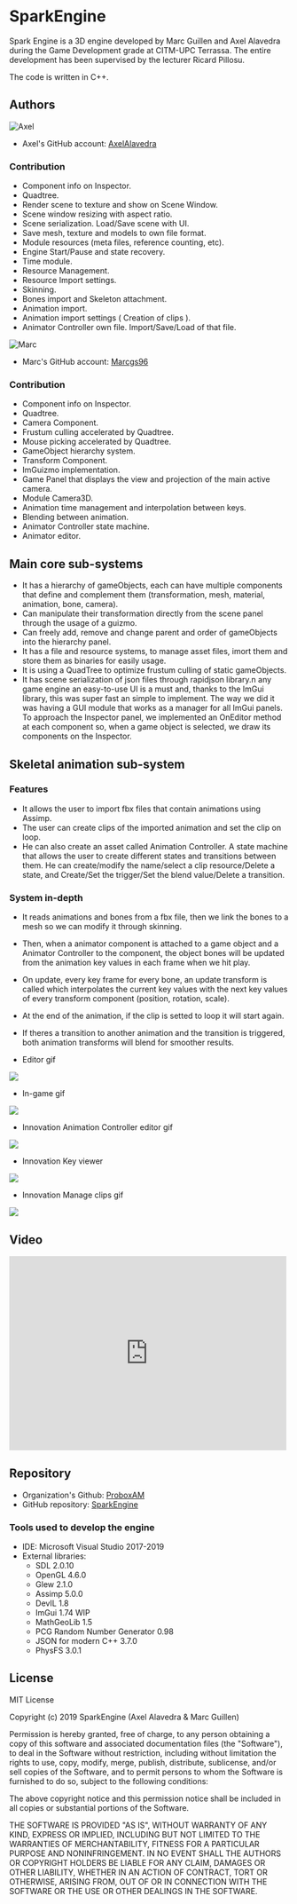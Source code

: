 # SparkEngine
Spark Engine is a 3D engine developed by Marc Guillen and Axel Alavedra during the Game Development grade at CITM-UPC Terrassa. The entire development has been supervised by the lecturer Ricard Pillosu. 

The code is written in C++.

## Authors

![Axel](images/axel_image.jpeg)

- Axel's GitHub account: [AxelAlavedra](https://github.com/AxelAlavedra)

### Contribution

* Component info on Inspector.
* Quadtree.
* Render scene to texture and show on Scene Window.
* Scene window resizing with aspect ratio.
* Scene serialization. Load/Save scene with UI.
* Save mesh, texture and models to own file format.
* Module resources (meta files, reference counting, etc).
* Engine Start/Pause and state recovery.
* Time module.
* Resource Management.
* Resource Import settings.
* Skinning.
* Bones import and Skeleton attachment.
* Animation import.
* Animation import settings ( Creation of clips ).
* Animator Controller own file. Import/Save/Load of that file.

![Marc](images/marc_image.jpg)

- Marc's GitHub account: [Marcgs96](https://github.com/Marcgs96)

### Contribution

* Component info on Inspector.
* Quadtree.
* Camera Component.
* Frustum culling accelerated by Quadtree.
* Mouse picking accelerated by Quadtree.
* GameObject hierarchy system.
* Transform Component.
* ImGuizmo implementation.
* Game Panel that displays the view and projection of the main active camera.
* Module Camera3D.
* Animation time management and interpolation between keys.
* Blending between animation.
* Animator Controller state machine.
* Animator editor.

## Main core sub-systems

* It has a hierarchy of gameObjects, each can have multiple components that define and complement them (transformation, mesh, material, animation, bone, camera).
* Can manipulate their transformation directly from the scene panel through the usage of a guizmo.
* Can freely add, remove and change parent and order of gameObjects into the hierarchy panel.
* It has a file and resource systems, to manage asset files, imort them and store them as binaries for easily usage.
* It is using a QuadTree to optimize frustum culling of static gameObjects.
* It has scene serialization of json files through rapidjson library.n any game engine an easy-to-use UI is a must and, thanks to the ImGui library, this was super fast an simple to implement. The way we did it was having a GUI module that works as a manager for all ImGui panels. To approach the Inspector panel, we implemented an OnEditor method at each component so, when a game object is selected, we draw its components on the Inspector.

## Skeletal animation sub-system

### Features

* It allows the user to import fbx files that contain animations using Assimp.
* The user can create clips of the imported animation and set the clip on loop.
* He can also create an asset called Animation Controller. A state machine that allows the user to create different states and transitions between them. He can create/modify the name/select a clip resource/Delete a state, and Create/Set the trigger/Set the blend value/Delete a transition.

### System in-depth

* It reads animations and bones from a fbx file, then we link the bones to a mesh so we can modify it through skinning.
* Then, when a animator component is attached to a game object and a Animator Controller to the component, the object bones will be updated from the animation key values in each frame when we hit play.
* On update, every key frame for every bone, an update transform is called which interpolates the current key values with the next key values of every transform component (position, rotation, scale).
* At the end of the animation, if the clip is setted to loop it will start again.
* If theres a transition to another animation and the transition is triggered, both animation transforms will blend for smoother results.

* Editor gif

<img src="https://gfycat.com/euphorichonorableiaerismetalmark">

* In-game gif

<img src="https://github.com/ProboxAM/SparkEngine/blob/master/docs/images/gamegif.gif">

* Innovation Animation Controller editor gif

<img src="https://github.com/ProboxAM/SparkEngine/blob/master/docs/images/innovation_02.gif">

* Innovation Key viewer

<img src="https://github.com/ProboxAM/SparkEngine/blob/master/docs/images/innovation_03.jpg">

* Innovation Manage clips gif

<img src="https://github.com/ProboxAM/SparkEngine/blob/master/docs/images/innovation_01.gif">

## Video

<iframe width="500" height="350" src="https://www.youtube.com/embed/w7u863bj8Dc" frameborder="0" allow="accelerometer; autoplay; encrypted-media; gyroscope; picture-in-picture" allowfullscreen></iframe>

## Repository

- Organization's Github: [ProboxAM](https://github.com/ProboxAM)
- GitHub repository: [SparkEngine](https://github.com/ProboxAM/SparkEngine)

### Tools used to develop the engine

- IDE: Microsoft Visual Studio 2017-2019
- External libraries: 
	- SDL 2.0.10
	- OpenGL 4.6.0
	- Glew 2.1.0
	- Assimp 5.0.0
	- DevIL 1.8
	- ImGui 1.74 WIP
	- MathGeoLib 1.5
	- PCG Random Number Generator 0.98
	- JSON for modern C++ 3.7.0
	- PhysFS 3.0.1

## License

MIT License

Copyright (c) 2019 SparkEngine (Axel Alavedra & Marc Guillen)

Permission is hereby granted, free of charge, to any person obtaining a copy
of this software and associated documentation files (the "Software"), to deal
in the Software without restriction, including without limitation the rights
to use, copy, modify, merge, publish, distribute, sublicense, and/or sell
copies of the Software, and to permit persons to whom the Software is
furnished to do so, subject to the following conditions:

The above copyright notice and this permission notice shall be included in all
copies or substantial portions of the Software.

THE SOFTWARE IS PROVIDED "AS IS", WITHOUT WARRANTY OF ANY KIND, EXPRESS OR
IMPLIED, INCLUDING BUT NOT LIMITED TO THE WARRANTIES OF MERCHANTABILITY,
FITNESS FOR A PARTICULAR PURPOSE AND NONINFRINGEMENT. IN NO EVENT SHALL THE
AUTHORS OR COPYRIGHT HOLDERS BE LIABLE FOR ANY CLAIM, DAMAGES OR OTHER
LIABILITY, WHETHER IN AN ACTION OF CONTRACT, TORT OR OTHERWISE, ARISING FROM,
OUT OF OR IN CONNECTION WITH THE SOFTWARE OR THE USE OR OTHER DEALINGS IN THE
SOFTWARE.
